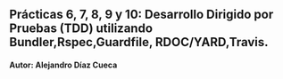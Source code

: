 ## Prácticas 6, 7, 8, 9 y 10: Desarrollo Dirigido por Pruebas (TDD) utilizando Bundler,Rspec,Guardfile, RDOC/YARD,Travis.

#### Autor: Alejandro Díaz Cueca
